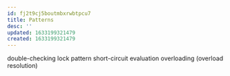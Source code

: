 ```yaml
---
id: fj2t9cj5boutmbxrwbtpcu7
title: Patterns
desc: ''
updated: 1633199321479
created: 1633199321479
---
```


double-checking lock pattern
short-circuit evaluation
overloading (overload resolution)
